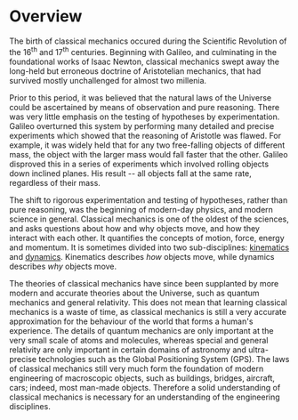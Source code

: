 # Overview

The birth of classical mechanics occured during the Scientific Revolution of the 16<sup>th</sup> and 17<sup>th</sup> centuries.  Beginning with Galileo, and culminating in the foundational works of Isaac Newton, classical mechanics swept away the long-held but erroneous doctrine of Aristotelian mechanics, that had survived mostly unchallenged for almost two millenia.

Prior to this period, it was believed that the natural laws of the Universe could be ascertained by means of observation and pure reasoning.  There was very little emphasis on the testing of hypotheses by experimentation.  Galileo overturned this system by performing many detailed and precise experiments which showed that the reasoning of Aristotle was flawed.  For example, it was widely held that for any two free-falling objects of different mass, the object with the larger mass would fall faster that the other.  Galileo disproved this in a series of experiments which involved rolling objects down inclined planes.  His result -- all objects fall at the same rate, regardless of their mass.

The shift to rigorous experimentation and testing of hypotheses, rather than pure reasoning, was the beginning of modern-day physics, and modern science in general.  Classical mechanics is one of the oldest of the sciences, and asks questions about how and why objects move, and how they interact with each other.  It quantifies the concepts of motion, force, energy and momentum.  It is sometimes divided into two sub-disciplines: [kinematics](./kinematics.md) and [dynamics](./dynamics.md).  Kinematics describes *how* objects move, while dynamics describes *why* objects move.

The theories of classical mechanics have since been supplanted by more modern and accurate theories about the Universe, such as quantum mechanics and general relativity.  This does not mean that learning classical mechanics is a waste of time, as classical mechanics is still a very accurate approximation for the behaviour of the world that forms a human's experience.  The details of quantum mechanics are only important at the very small scale of atoms and molecules, whereas special and general relativity are only important in certain domains of astronomy and ultra-precise technologies such as the Global Positioning System (GPS).  The laws of classical mechanics still very much form the foundation of modern engineering of macroscopic objects, such as buildings, bridges, aircraft, cars; indeed, most man-made objects.  Therefore a solid understanding of classical mechanics is necessary for an understanding of the engineering disciplines.